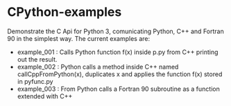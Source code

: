 # CPython-examples
Demonstrate the C Api for Python 3, comunicating Python, C++ and Fortran 90 in the simplest way. The current examples are:

- example_001 : Calls Python function f(x) inside p.py from C++ printing out the result.
- example_002 : Python calls a method inside C++ named callCppFromPython(x), duplicates x and applies the function f(x) stored in pyfunc.py
- example_003 : From Python calls a Fortran 90 subroutine as a function extended with C++
